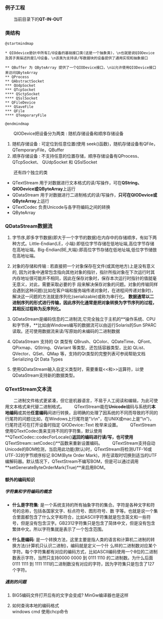 ### 例子工程
  
&emsp;&emsp;当前目录下的**QT-IN-OUT**

### 类结构
```plantuml
@startmindmap

* QIOdevice是Qt中所有I/O设备的基础接口类(这是一个抽象类)，\n也就是说QIODevice及其子类描述的是I/O设备，\n该类为支持读/写数据块的设备提供了通用实现和抽象接口

** QBuffer 为 QByteArray 提供了一个QIODevice接口，\n以允许使用QIODevice接口来访问QByteArray
** QProcess
** QAbstractSocket
*** QUdpSocket
*** QTcpSocket
**** QSctpSocket
**** QSslSocket
** QFileDevice
*** QSaveFile
*** QFile
**** QTemporaryFile

@endmindmap

```

&emsp;&emsp;QIODevice把设备分为两类 : 随机存储设备和顺序存储设备
1. 随机存储设备 : 可定位到任意位置(使用 seek()函数)，随机存储设备有QFile，QTemporaryFile，QBuffer
2. 顺序存储设备 : 不支持任意的位置存储，顺序存储设备有QProcess、QTcpSocket、 QUdpSocket 和 QSslSocket

&emsp;&emsp;还有四个独立的类

* QTextStream  用于对数据进行文本格式的读/写操作，可在**QString、QIODevice或QByteArray**上运行
* QDataStream  用于对数据进行二进制格式的读/写操作，**只可在QIODevice或QByteArray**上运行
* QTextCodec   负责Unicode与各字符编码之间的转换
* QByteArray




### QDataStream数据流
1. 字节序,即多字节数据(即大于一个字节的数据)在内存中的存储顺序，有如下两种方式。Little-Endian(LE，小端):即低位字节存储在低地址端,高位字节存储在高地址端。Big-Endian(BE,大端):即高位字节存储在低地址端,低位字节储倣在高地址端。

2. 对象的存储和传输 : 若直接把一个对象保存在文件(或其他地方)上是没有意义的, 因为对象中通常包含指向其他对象的指针，指针所指对象在下次运行时其内存地址很可能并不相同，因此在保存对象时，保存本次运行时指针的值就毫无意义，对此，需要采取必要的手
段来解决保存对象的问题。对象的传输同样会遇到这种问题(比如在客户端和服务端传递对象时，在进程间传递对象时)，解决这一问题的方法就是序列化(serializable)或称为串行化。
   **数据通常以二进制序列的形式进行传输，因此序列化通常是把对象转换为字节序列的过程，其相反过程称为反序列化。**

3. QDataStream是编码信息的二进制流,它完全独立于主机的**操作系统、CPU 和字节序，**比如由Windows编写的数据流可以由运行Solaris的Sun SPARC读取。还可使用数据流来读/写原始的未编码的二进制数据

4. QDataStream 支持的 Qt 类型有 QBrush、QColor、QDateTime、QFont、QPixmap、QString、QVariant 等类型，还包括容器类型，比如 QList、QVector、QSet、QMap 等，支持的Qt类型的完整列表可参阅帮助文档Serializing Qt Data Types

5. 使用QDataStream输入自定义类型时，需要重载<<和>>运算符，以使QDataStream支持新的数据类型。


### QTextStream文本流

&emsp;&emsp;二进制文件格式更紧凑，但它是机器语言，不易于人工阅读和编辑，为此可使用文本格式来代替二进制格式。
&emsp;&emsp;QTextStream能在**Unicode**编码与系统的**本地编码**或其他**任意编码**间进行转换，且明确的处理了因系统的不同而导致的不同的行尾符的问题(比如，在Windows上行尾符是"\r\n"，在UNIX或mac上是"\n")，行尾符还可在打开设备时指定
QIODevice::Text 枚举来设置。
&emsp;&emsp;QTextStream 使用QTextCodec类来支持不同的字符集，默认使用**QTextCodec::codecForLocale()**返回的编码进行读/写，也可使用**QTextStream::setCodec()**函数来重新设置编码。
&emsp;&emsp;QTextStream支持自动Unicode的BOM检测，当启用此功能(默认)时，QTextStream将检测UTF-16或UTF-32的字节顺序标记 BOM(Byte Order Mark)，并在读取时切换到适当的UTF编解码器。默认情况下，QTextStream不编写BOM，但是可以通过调用 **setGenerateByteOrderMark(True)**来启用BOM。

#### 额外的编码知识

##### 字符集和字符编码的概念

* **什么是字符集**:  是一个系统支持的所有抽象字符的集合。字符是各种文字和符号的总称，包括各国家文字、标点符号、图形符号、数
                 字等。也就是说一个集合里面都包含了什么文字和符合，比如ASCII字符集就是包含英文和一些符号，但是没有包含汉字。GB2312字符集只是包含了简体中文，但是没有包含繁体中文。所以字符集就是表示了一个包含范围。
   
* **什么是编码**:    是一个转换方法，这里主要是指人类的语言和计算机二进制的转换方法(计算机只认识二进制)，编码就是定义一个什
                 么样的二进制数对应某个字符。每个字符集都有对应的编码方式，比如ASCII编码使用一个8位的二进制数表示字符，当然只支持0000 0000 到 0111 1110 的二进制数。为什么后面 0111 1111 到 1111 1111的二进制数没有对应的字符，因为字符集只是包含了127个字符。



##### 遇到的问题

1. BIG5编码文件打开后有的文字会变成?  MinGw编译器也是这样
   
  
2. 如何查询本地的编码格式  
    windows cmd 使用chcp命令
    

   










